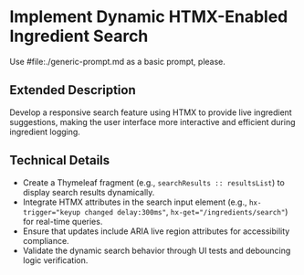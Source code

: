 # Implement Dynamic HTMX-Enabled Ingredient Search

Use #file:./generic-prompt.md as a basic prompt, please.

## Extended Description
Develop a responsive search feature using HTMX to provide live ingredient suggestions, making the user interface more interactive and efficient during ingredient logging.

## Technical Details
- Create a Thymeleaf fragment (e.g., `searchResults :: resultsList`) to display search results dynamically.
- Integrate HTMX attributes in the search input element (e.g., `hx-trigger="keyup changed delay:300ms"`, `hx-get="/ingredients/search"`) for real-time queries.
- Ensure that updates include ARIA live region attributes for accessibility compliance.
- Validate the dynamic search behavior through UI tests and debouncing logic verification.